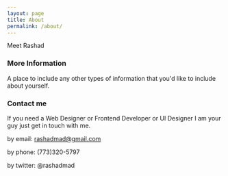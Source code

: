 ```yaml
---
layout: page
title: About
permalink: /about/
---
```


Meet Rashad

### More Information

A place to include any other types of information that you'd like to include about yourself.

### Contact me

If you need a Web Designer or Frontend Developer or UI Designer I am your guy just get in touch with me.

by email: [rashadmad@gmail.com](mailto:rashadmad@gmail.com)

by phone: (773)320-5797

by twitter: @rashadmad  
